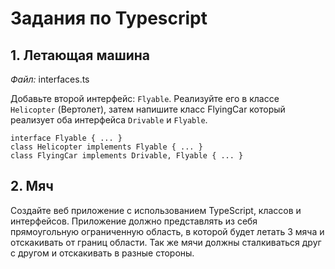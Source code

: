 # Задания по Typescript

## 1. Летающая машина
*Файл:* interfaces.ts

Добавьте второй интерфейс: `Flyable`. Реализуйте его в классе `Helicopter` (Вертолет), затем напишите класс FlyingCar который реализует оба интерфейса `Drivable` и `Flyable`.

```
interface Flyable { ... }
class Helicopter implements Flyable { ... }
class FlyingCar implements Drivable, Flyable { ... }
```

## 2. Мяч

Создайте веб приложение с использованием TypeScript, классов и интерфейсов.
Приложение должно представлять из себя прямоугольную ограниченную область,
в которой будет летать 3 мяча и отскакивать от границ области.
Так же мячи должны сталкиваться друг с другом и отскакивать в разные стороны.
